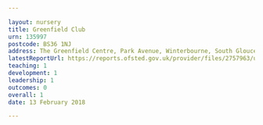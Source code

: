 ```yaml
---

layout: nursery
title: Greenfield Club
urn: 135997
postcode: BS36 1NJ
address: The Greenfield Centre, Park Avenue, Winterbourne, South Gloucestershire, BS36 1NJ
latestReportUrl: https://reports.ofsted.gov.uk/provider/files/2757963/urn/135997.pdf
teaching: 1
development: 1
leadership: 1
outcomes: 0
overall: 1
date: 13 February 2018

---
```

